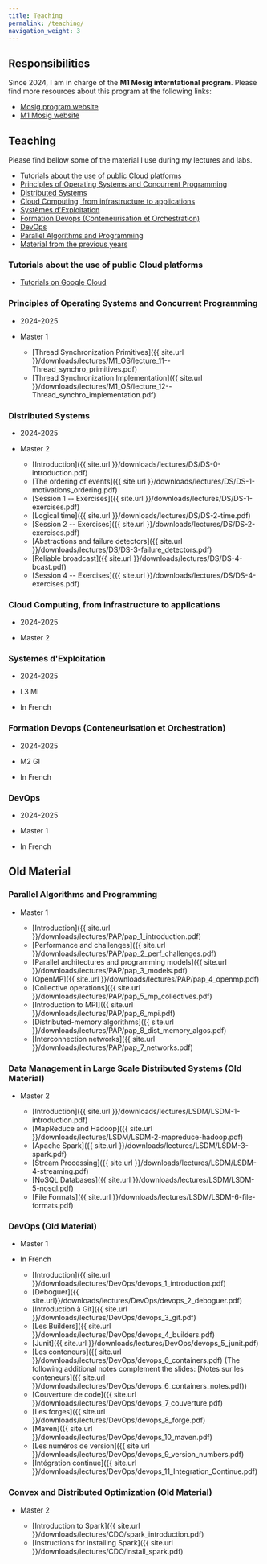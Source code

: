 ```yaml
---
title: Teaching
permalink: /teaching/
navigation_weight: 3
---
```


## Responsibilities

Since 2024, I am in charge of the **M1 Mosig interntational program**. Please find more resources about this program at the following links:

- [Mosig program website](https://mosig.imag.fr/)
- [M1 Mosig website](https://m1-mosig.gricad-pages.univ-grenoble-alpes.fr)

## Teaching

Please find bellow some of the material I use during my lectures and labs.

- [Tutorials about the use of public Cloud platforms](#tutorials-about-the-use-of-public-cloud-platforms)
- [Principles of Operating Systems and Concurrent Programming](#principles-of-operating-systems-and-concurrent-programming)
- [Distributed Systems](#distributed-systems)
- [Cloud Computing, from infrastructure to applications](#cloud-computing-from-infrastructure-to-applications)
- [Systèmes d'Exploitation](#systemes-dexploitation)
- [Formation Devops (Conteneurisation et Orchestration)](#formation-devops-conteneurisation-et-orchestration)
- [DevOps](#devops)
- [Parallel Algorithms and Programming](#parallel-algorithms-and-programming)
- [Material from the previous years](#old-material)


<!-- - [Distributed Systems for Data Processing](#distributed-systems-for-data-processing) -->


### Tutorials about the use of public Cloud platforms

- [Tutorials on Google Cloud](https://roparst.gricad-pages.univ-grenoble-alpes.fr/cloud-tutorials/)


### Principles of Operating Systems and Concurrent Programming

- 2024-2025
- Master 1

  - [Thread Synchronization Primitives]({{ site.url }}/downloads/lectures/M1_OS/lecture_11--Thread_synchro_primitives.pdf)
  - [Thread Synchronization Implementation]({{ site.url }}/downloads/lectures/M1_OS/lecture_12--Thread_synchro_implementation.pdf)
  <!-- - [Advanced Topics on Thread Synchronization]({{ site.url }}/downloads/lectures/M1_OS/lecture_13--Thread_synchro_advanced.pdf) -->
  <!-- - [CPU scheduling]({{ site.url }}/downloads/lectures/M1_OS/lecture_14--CPU_scheduling.pdf) -->
  <!-- - [IO management, HDDs, and SSDs]({{ site.url }}/downloads/lectures/M1_OS/lecture_15--IO_disks.pdf) -->
  <!-- - [File systems]({{ site.url }}/downloads/lectures/M1_OS/lecture_16--File_systems.pdf) -->

<!-- - [RAID]({{ site.url }}/downloads/lectures/M1_OS/lecture_17--RAID.pdf) -->


<!-- ### Data Management in Large Scale Distributed Systems -->

<!-- - 2023-2024 -->
<!-- - Master 2 -->

  <!-- - [Introduction]({{ site.url }}/downloads/lectures/LSDM/LSDM-1-introduction.pdf) -->
  <!-- - [MapReduce and Hadoop]({{ site.url }}/downloads/lectures/LSDM/LSDM-2-mapreduce-hadoop.pdf) -->
  <!-- - [Apache Spark]({{ site.url }}/downloads/lectures/LSDM/LSDM-3-spark.pdf) -->
  <!-- - [Installing Spark]({{ site.url }}/downloads/lectures/LSDM/LSDM-install-spark.pdf) -->
  <!-- - [Lab Spark]({{ site.url -->
  <!--   }}/downloads/lectures/LSDM/LSDM-lab-intro-spark.pdf) (code to -->
  <!--   download: [source code]({{ site.url -->
  <!--   }}/downloads/lectures/LSDM/LSDM-lab-intro-spark.tar.gz)) -->
  <!-- - [Lab Spark 2 -- graded lab]({{ site.url -->
  <!--   }}/downloads/lectures/LSDM/LSDM-lab-spark-google.pdf) -->
  <!-- - [Stream Processing]({{ site.url -->
  <!--     }}/downloads/lectures/LSDM/LSDM-4-streaming.pdf) -->
  <!-- - [NoSQL Databases -- Introduction]({{ site.url -->
  <!--   }}/downloads/lectures/LSDM/LSDM-5.1-nosql-fundamentals.pdf) -->
  <!-- - [Lab Streaming]({{ site.url -->
  <!--   }}/downloads/lectures/LSDM/LSDM-lab-streaming.pdf) (code to -->
  <!--   download: [source code]({{ site.url -->
  <!--   }}/downloads/lectures/LSDM/LSDM-lab-streaming.tar.gz)) -->
  <!-- - [NoSQL Databases -- BigTable]({{ site.url -->
  <!--   }}/downloads/lectures/LSDM/LSDM-5.2-nosql-bigtable.pdf) -->
  <!-- - [NoSQL Databases -- Cassandra]({{ site.url -->
  <!--   }}/downloads/lectures/LSDM/LSDM-5.3-nosql-cassandra.pdf) -->
  <!-- - [Column-oriented Storage]({{ site.url}}/downloads/lectures/LSDM/LSDM-6-column-oriented-storage.pdf) -->

  <!-- - [File Formats]({{ site.url -->
  <!--   }}/downloads/lectures/LSDM/LSDM-6-file-formats.pdf) -->
  <!-- - [Graph Data at Scale]({{ site.url -->
  <!--   }}/downloads/lectures/LSDM/LSDM-7-social-data-facebook.pdf) -->



  <!-- - [NoSQL Databases]({{ site.url -->
  <!--   }}/downloads/lectures/LSDM/LSDM-5-nosql.pdf) -->
  <!-- - [Lab Neo4j]({{ site.url -->
  <!--   }}/downloads/lectures/LSDM/LSDM-lab-intro-neo4j.pdf) -->

  <!-- - [Instructions: Submitting your lab]({{ site.url -->
  <!--   }}/downloads/lectures/LSDM/LSDM-lab_submission_instructions.html) -->


### Distributed Systems

- 2024-2025
- Master 2

    - [Introduction]({{ site.url }}/downloads/lectures/DS/DS-0-introduction.pdf)
    - [The ordering of events]({{ site.url }}/downloads/lectures/DS/DS-1-motivations_ordering.pdf)
    - [Session 1 -- Exercises]({{ site.url }}/downloads/lectures/DS/DS-1-exercises.pdf)
    - [Logical time]({{ site.url }}/downloads/lectures/DS/DS-2-time.pdf)
    - [Session 2 -- Exercises]({{ site.url }}/downloads/lectures/DS/DS-2-exercises.pdf)
    - [Abstractions and failure detectors]({{ site.url }}/downloads/lectures/DS/DS-3-failure_detectors.pdf)
    - [Reliable broadcast]({{ site.url }}/downloads/lectures/DS/DS-4-bcast.pdf)
    - [Session 4 -- Exercises]({{ site.url }}/downloads/lectures/DS/DS-4-exercises.pdf)
    <!-- - [Consensus]({{ site.url }}/downloads/lectures/DS/DS-5-consensus.pdf) -->
    <!-- - [Session 5 -- Exercises]({{ site.url }}/downloads/lectures/DS/DS-5-exercises.pdf) -->
    <!-- - [Session 6 -- Exercises]({{ site.url }}/downloads/lectures/DS/DS-6-exercises.pdf) -->
    <!-- - [Atomic broadcast]({{ site.url }}/downloads/lectures/DS/DS-6-atomic_broadcast.pdf) -->
    <!-- - [Session 7 -- Exercises]({{ site.url }}/downloads/lectures/DS/DS-7-exercises.pdf) -->

    <!-- - [Link to the correction of the exercises](https://cloud.univ-grenoble-alpes.fr/s/j3JwWKdPXonz3dD) -->

### Cloud Computing, from infrastructure to applications

- 2024-2025
- Master 2

    <!-- - [Failures in the Cloud]({{ site.url }}/downloads/lectures/Cloud/Cloud--Failures.pdf) -->
    <!-- - [Replication for fault tolerance in the Cloud]({{ site.url }}/downloads/lectures/Cloud/Cloud--Replication.pdf) -->
    <!-- - [Microservices]({{ site.url }}/downloads/lectures/Cloud/Cloud--Microservices.pdf) -->
    <!-- - [Scaling through partitioning in the Cloud]({{ site.url }}/downloads/lectures/Cloud/Cloud--Partitioning.pdf) -->
    <!-- - [The Carbon Footprint of Datacenters]({{ site.url }}/downloads/lectures/Cloud/Cloud--Carbon_footprint.pdf) -->

<!-- ### Distributed Systems for Data Processing -->

<!-- - 2023-2024 -->
<!-- - 3A Ensimag (ISI) -->
<!-- - In French (Systèmes distribués pour le traitement de données) -->

<!-- - [Presentation du projet]({{ site.url }}/downloads/lectures/SDTD/sdtd_presentation_2023.pdf) -->

### Systemes d'Exploitation

- 2024-2025
- L3 MI
- In French

    <!-- - [Introduction]({{ site.url }}/downloads/lectures/L3_SE/SE_1_intro.pdf) -->
    <!-- - [Les processus]({{ site.url }}/downloads/lectures/L3_SE/SE_2_processus.pdf) -->
    <!-- - [Fichiers et entrées-sorties]({{ site.url }}/downloads/lectures/L3_SE/SE_3_fichiers_es.pdf) -->
    <!-- - [Redirections et communication inter-processus]({{ site.url }}/downloads/lectures/L3_SE/SE_4_redirections_ipc.pdf) -->
    <!-- - [Sécurité]({{ site.url }}/downloads/lectures/L3_SE/SE_5_securite.pdf) -->

### Formation Devops (Conteneurisation et Orchestration)

- 2024-2025
- M2 GI
- In French

    <!-- - [Page web de la formation](https://roparst.gricad-pages.univ-grenoble-alpes.fr/cloud-tutorials/m2gi-devops/) -->

    <!-- - [Docker et Docker Compose]({{ site.url }}/downloads/lectures/Docker/formation_docker.pdf) -->
    <!-- - [Travaux pratiques](https://roparst.gricad-pages.univ-grenoble-alpes.fr/cloud-tutorials/docker/) -->

### DevOps

- 2024-2025
- Master 1
- In French

    <!-- - [Introduction]({{ site.url }}/downloads/lectures/DevOps/devops_1_introduction.pdf) -->
    <!-- - [Deboguer]({{ site.url}}/downloads/lectures/DevOps/devops_2_deboguer.pdf) -->
    <!-- - [Introduction à Git]({{ site.url }}/downloads/lectures/DevOps/devops_3_git.pdf) -->
    <!-- - [Les Builders]({{ site.url }}/downloads/lectures/DevOps/devops_4_builders.pdf) -->
    <!-- - [Junit]({{ site.url }}/downloads/lectures/DevOps/devops_5_junit.pdf) -->
    <!-- - [Couverture de code]({{ site.url }}/downloads/lectures/DevOps/devops_7_couverture.pdf) -->
    <!-- - [Workflows Git]({{ site.url }}/downloads/lectures/DevOps/devops_3.1_git_workflows.pdf) -->
    <!-- - [Revue de code]({{ site.url }}/downloads/lectures/DevOps/devops_3.2_code_review.pdf) -->
    <!-- - [Les conteneurs]({{ site.url }}/downloads/lectures/DevOps/devops_6_containers.pdf) -->
    <!-- - [Maven]({{ site.url }}/downloads/lectures/DevOps/devops_10_maven.pdf) -->
    <!-- - [Intégration continue]({{ site.url }}/downloads/lectures/DevOps/devops_11_Integration_Continue.pdf) -->

    <!-- - [Les conteneurs]({{ site.url }}/downloads/lectures/DevOps/devops_6_containers.pdf) (The following additional notes complement the slides: [Notes sur les conteneurs]({{ site.url }}/downloads/lectures/DevOps/devops_6_containers_notes.pdf)) -->
    <!-- <\!-- - [Les forges]({{ site.url }}/downloads/lectures/DevOps/devops_8_forge.pdf) -\-> -->
    <!-- - [Les numéros de version]({{ site.url }}/downloads/lectures/DevOps/devops_9_version_numbers.pdf) -->

<!-- ### Parallel Algorithms and Programming -->

<!-- - 2022-2023 -->
<!-- - Master 1 -->


## Old Material



### Parallel Algorithms and Programming

- Master 1

    - [Introduction]({{ site.url
      }}/downloads/lectures/PAP/pap_1_introduction.pdf)
    - [Performance and challenges]({{ site.url
      }}/downloads/lectures/PAP/pap_2_perf_challenges.pdf)
    - [Parallel architectures and programming models]({{ site.url
      }}/downloads/lectures/PAP/pap_3_models.pdf)
    - [OpenMP]({{ site.url
      }}/downloads/lectures/PAP/pap_4_openmp.pdf)
    - [Collective operations]({{ site.url
      }}/downloads/lectures/PAP/pap_5_mp_collectives.pdf)
    - [Introduction to MPI]({{ site.url }}/downloads/lectures/PAP/pap_6_mpi.pdf)
    - [Distributed-memory algorithms]({{ site.url }}/downloads/lectures/PAP/pap_8_dist_memory_algos.pdf)
    - [Interconnection networks]({{ site.url }}/downloads/lectures/PAP/pap_7_networks.pdf)

    <!-- <\!-- - [Shared-memory algorithms]({{ site.url -\-> -->
    <!-- <\!--   }}/downloads/lectures/PAP/pap_3_shared_memory_algos.pdf) -\-> -->
    
    <!-- - Collective operations: [slides]({{ site.url  -->
    <!--   }}/downloads/lectures/PAP/pap_5_mp_collectives_slides.pdf) and [lecture notes]({{ site.url -->
    <!--   }}/downloads/lectures/PAP/pap_5_mp_collectives.pdf)  -->

    <!-- - Distributed-memory algorithms -- part 1: [slides]({{ site.url }}/downloads/lectures/PAP/pap_8.1_dist_memory_algos_slides.pdf) -->
    <!-- - Distributed-memory algorithms -- part 2 (stencil algorithms): [slides]({{ site.url }}/downloads/lectures/PAP/pap_8.2_dist_memory_algos_slides.pdf) -->
    <!-- - Lecture notes on [distributed-memory algorithms]({{ site.url }}/downloads/lectures/PAP/pap_8_dist_memory_algos.pdf) -->


<!-- - [Fault tolerance for Parallel Applications]({{ site.url }}/downloads/lectures/PAP/pap_10_ft.pdf) -->




### Data Management in Large Scale Distributed Systems (Old Material)

- Master 2

  - [Introduction]({{ site.url }}/downloads/lectures/LSDM/LSDM-1-introduction.pdf)
  - [MapReduce and Hadoop]({{ site.url }}/downloads/lectures/LSDM/LSDM-2-mapreduce-hadoop.pdf)
  - [Apache Spark]({{ site.url }}/downloads/lectures/LSDM/LSDM-3-spark.pdf)
  - [Stream Processing]({{ site.url
    }}/downloads/lectures/LSDM/LSDM-4-streaming.pdf)
  - [NoSQL Databases]({{ site.url
    }}/downloads/lectures/LSDM/LSDM-5-nosql.pdf)
  - [File Formats]({{ site.url
    }}/downloads/lectures/LSDM/LSDM-6-file-formats.pdf)



### DevOps (Old Material)

- Master 1
- In French

    - [Introduction]({{ site.url }}/downloads/lectures/DevOps/devops_1_introduction.pdf)
    - [Deboguer]({{ site.url}}/downloads/lectures/DevOps/devops_2_deboguer.pdf)
    - [Introduction à Git]({{ site.url }}/downloads/lectures/DevOps/devops_3_git.pdf)
    - [Les Builders]({{ site.url }}/downloads/lectures/DevOps/devops_4_builders.pdf)
    - [Junit]({{ site.url }}/downloads/lectures/DevOps/devops_5_junit.pdf)
    - [Les conteneurs]({{ site.url }}/downloads/lectures/DevOps/devops_6_containers.pdf) (The following additional notes complement the slides: [Notes sur les conteneurs]({{ site.url }}/downloads/lectures/DevOps/devops_6_containers_notes.pdf))
    - [Couverture de code]({{ site.url }}/downloads/lectures/DevOps/devops_7_couverture.pdf)
    - [Les forges]({{ site.url }}/downloads/lectures/DevOps/devops_8_forge.pdf)
    - [Maven]({{ site.url }}/downloads/lectures/DevOps/devops_10_maven.pdf)
    - [Les numéros de version]({{ site.url }}/downloads/lectures/DevOps/devops_9_version_numbers.pdf)
    - [Intégration continue]({{ site.url }}/downloads/lectures/DevOps/devops_11_Integration_Continue.pdf)

    

### Convex and Distributed Optimization (Old Material)

- Master 2

  - [Introduction to Spark]({{ site.url
    }}/downloads/lectures/CDO/spark_introduction.pdf)
  - [Instructions for installing Spark]({{ site.url }}/downloads/lectures/CDO/install_spark.pdf)


